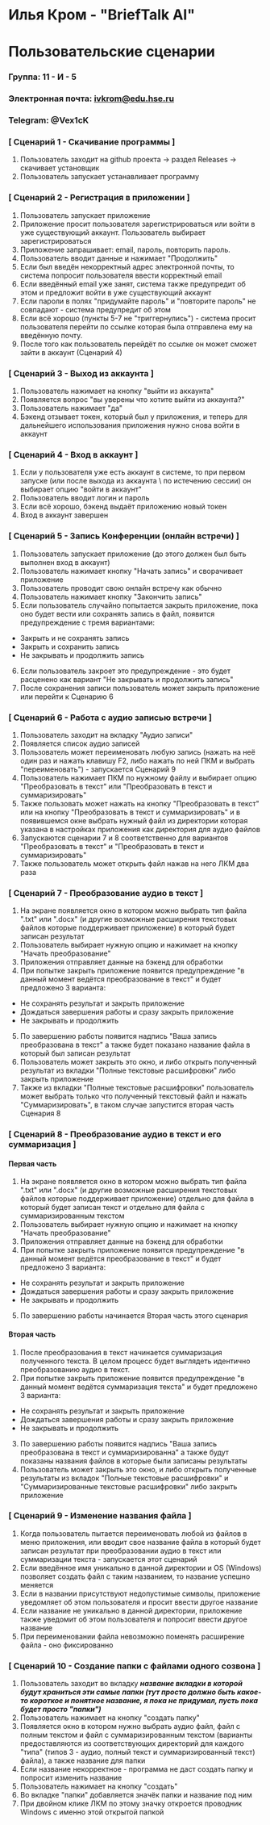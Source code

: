 # Илья Кром - "BriefTalk AI"
# Пользовательские сценарии

### Группа: 11 - И - 5
### Электронная почта: ivkrom@edu.hse.ru
### Telegram: @Vex1cK


### [ Сценарий 1 - Скачивание программы ]

1. Пользователь заходит на github проекта -> раздел Releases -> скачивает установщик
2. Пользователь запускает устанавливает программу

### [ Сценарий 2 - Регистрация в приложении ]

1. Пользователь запускает приложение
2. Приложение просит пользователя зарегистрироваться или войти в уже существующий аккаунт. Пользователь выбирает зарегистрироваться
3. Приложение запрашивает: email, пароль, повторить пароль.
4. Пользователь вводит данные и нажимает "Продолжить"
5. Если был введён некорректный адрес электронной почты, то система попросит пользователя ввести корректный email
6. Если введённый email уже занят, система также предупредит об этом и предложит войти в уже существующий аккаунт
7. Если пароли в полях "придумайте пароль" и "повторите пароль" не совпадают - система предупредит об этом
8. Если всё хорошо (пункты 5-7 не "триггернулись") - система просит пользователя перейти по ссылке которая была отправлена ему на введённую почту.
9. После того как пользователь перейдёт по ссылке он может сможет зайти в аккаунт (Сценарий 4)

### [ Сценарий 3 - Выход из аккаунта ]

1. Пользователь нажимает на кнопку "выйти из аккаунта"
2. Появляется вопрос "вы уверены что хотите выйти из аккаунта?"
3. Пользователь нажимает "да"
4. Бэкенд отзывает токен, который был у приложения, и теперь для дальнейшего использования приложения нужно снова войти в аккаунт

### [ Сценарий 4 - Вход в аккаунт ]

1. Если у пользователя уже есть аккаунт в системе, то при первом запуске (или после выхода из аккаунта \ по истечению сессии) он выбирает опцию "войти в аккаунт"
2. Пользователь вводит логин и пароль
3. Если всё хорошо, бэкенд выдаёт приложению новый токен
4. Вход в аккаунт завершен


### [ Сценарий 5 - Запись Конференции (онлайн встречи) ]

1. Пользователь запускает приложение (до этого должен был быть выполнен вход в аккаунт)
2. Пользователь нажимает кнопку "Начать запись" и сворачивает приложение
3. Пользователь проводит свою онлайн встречу как обычно
4. Пользователь нажимает кнопку "Закончить запись"
5. Если пользователь случайно попытается закрыть приложение, пока оно будет вести или сохранять запись в файл, появится предупреждение с тремя вариантами:
 - Закрыть и не сохранять запись
 - Закрыть и сохранить запись
 - Не закрывать и продолжить запись
6. Если пользователь закроет это предупреждение - это будет расценено как вариант "Не закрывать и продолжить запись"
7. После сохранения записи пользователь может закрыть приложение или перейти к Сценарию 6

### [ Сценарий 6 - Работа с аудио записью встречи ]

1. Пользователь заходит на вкладку "Аудио записи"
2. Появляется список аудио записей
3. Пользователь может переименовать любую запись (нажать на неё один раз и нажать клавишу F2, либо нажать по ней ПКМ и выбрать "переименовать") - запускается Сценарий 9
4. Пользователь нажимает ПКМ по нужному файлу и выбирает опцию "Преобразовать в текст" или "Преобразовать в текст и суммаризировать"
5. Также пользовать может нажать на кнопку "Преобразовать в текст" или на кнопку "Преобразовать в текст и суммаризировать" и в появившемся окне выбрать нужный файл из директории которая указана в настройках приложения как директория для аудио файлов
6. Запускаются сценарии 7 и 8 соответственно для вариантов "Преобразовать в текст" и "Преобразовать в текст и суммаризировать"
7. Также пользователь может открыть файл нажав на него ЛКМ два раза

### [ Сценарий 7 - Преобразование аудио в текст ]

1. На экране появляется окно в котором можно выбрать тип файла ".txt" или ".docx" (и другие возможные расширения текстовых файлов которые поддерживает приложение) в который будет записан результат
2. Пользователь выбирает нужную опцию и нажимает на кнопку "Начать преобразование"
3. Приложения отправляет данные на бэкенд для обработки
4. При попытке закрыть приложение появится предупреждение "в данный момент ведётся преобразование в текст" и будет предложено 3 варианта:
 - Не сохранять результат и закрыть приложение
 - Дождаться завершения работы и сразу закрыть приложение
 - Не закрывать и продолжить
5. По завершению работы появится надпись "Ваша запись преобразована в текст" а также будет показано название файла в который был записан результат
6. Пользователь может закрыть это окно, и либо открыть полученный результат из вкладки "Полные текстовые расшифровки" либо закрыть приложение
7. Также из вкладки "Полные текстовые расшифровки" пользователь может выбрать только что полученный текстовый файл и нажать "Суммаризировать", в таком случае запустится вторая часть Сценария 8

### [ Сценарий 8 - Преобразование аудио в текст и его суммаризация ]

#### Первая часть
1. На экране появляется окно в котором можно выбрать тип файла ".txt" или ".docx" (и другие возможные расширения текстовых файлов которые поддерживает приложение) отдельно для файла в который будет записан текст и отдельно для файла с суммаризированным текстом
2. Пользователь выбирает нужную опцию и нажимает на кнопку "Начать преобразование"
3. Приложения отправляет данные на бэкенд для обработки
4. При попытке закрыть приложение появится предупреждение "в данный момент ведётся преобразование в текст" и будет предложено 3 варианта:
 - Не сохранять результат и закрыть приложение
 - Дождаться завершения работы и сразу закрыть приложение
 - Не закрывать и продолжить
5. По завершению работы начинается Вторая часть этого сценария
#### Вторая часть
1. После преобразования в текст начинается суммаризация полученного текста. В целом процесс будет выглядеть идентично преобразованию аудио в текст.
2. При попытке закрыть приложение появится предупреждение "в данный момент ведётся суммаризация текста" и будет предложено 3 варианта:
 - Не сохранять результат и закрыть приложение
 - Дождаться завершения работы и сразу закрыть приложение
 - Не закрывать и продолжить
3. По завершению работы появится надпись "Ваша запись преобразована в текст и суммаризированна" а также будут показаны названия файлов в которые были записаны результаты
4. Пользователь может закрыть это окно, и либо открыть полученные результаты из вкладок "Полные текстовые расшифровки" и "Суммаризированные текстовые расшифровки" либо закрыть приложение

### [ Сценарий 9 - Изменение названия файла ]

1. Когда пользователь пытается переименовать любой из файлов в меню приложения, или вводит свое название файла в который будет записан результат при преобразовании аудио в текст или суммаризации текста - запускается этот сценарий
2. Если введённое имя уникально в данной директории и OS (Windows) позволяет создать файл с таким названием, то название успешно меняется
3. Если в названии присутствуют недопустимые символы, приложение уведомляет об этом пользователя и просит ввести другое название
4. Если название не уникально в данной директории, приложение также уведомит об этом пользователя и попросит ввести другое название
5. При переименовании файла невозможно поменять расширение файла - оно фиксированно


### [ Сценарий 10 - Создание папки с файлами одного созвона ]

1. Пользователь заходит во вкладку _**название вкладки в которой будут храниться эти самые папки (тут просто должно быть какое-то короткое и понятное название, я пока не придумал, пусть пока будет просто "папки")**_
2. Пользователь нажимает на кнопку "создать папку"
3. Появляется окно в котором нужно выбрать аудио файл, файл с полным текстом и файл с суммаризированным текстом (варианты предоставляются из соответствующих директорий для каждого "типа" (типов 3 - аудио, полный текст и суммаризированный текст) файла), а также название для папки
4. Если название некорректное - программа не даст создать папку и попросит изменить название
5. Пользователь нажимает на кнопку "создать"
6. Во вкладке "папки" добавляется значёк папки и название под ним
7. При двойном клике ЛКМ по этому значку откроется проводник Windows с именно этой открытой папкой
